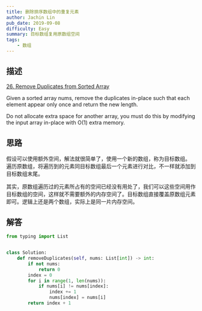 ```yaml
---
title: 删除排序数组中的重复元素
author: Jachin Lin
pub_date: 2019-09-08
difficulty: Easy
summary: 目标数组复用原数组空间
tags:
    - 数组
---
```


## 描述
[26. Remove Duplicates from Sorted Array](https://leetcode.com/problems/remove-duplicates-from-sorted-array/)

Given a sorted array nums, remove the duplicates in-place such that each element appear only once and return the new length.

Do not allocate extra space for another array, you must do this by modifying the input array in-place with O(1) extra memory.

## 思路

假设可以使用额外空间，解法就很简单了，使用一个新的数组，称为目标数组。
遍历原数组，将遍历到的元素同目标数组最后一个元素进行对比，不一样就添加到目标数组末尾。

其实，原数组遍历过的元素所占有的空间已经没有用处了，我们可以这些空间用作目标数组的空间，这样就不需要额外的内存空间了。目标数组直接覆盖原数组元素即可。逻辑上还是两个数组，实际上是同一片内存空间。

## 解答

```python
from typing import List


class Solution:
    def removeDuplicates(self, nums: List[int]) -> int:
        if not nums:
            return 0
        index = 0
        for i in range(1, len(nums)):
            if nums[i] != nums[index]:
                index += 1
                nums[index] = nums[i]
        return index + 1
```